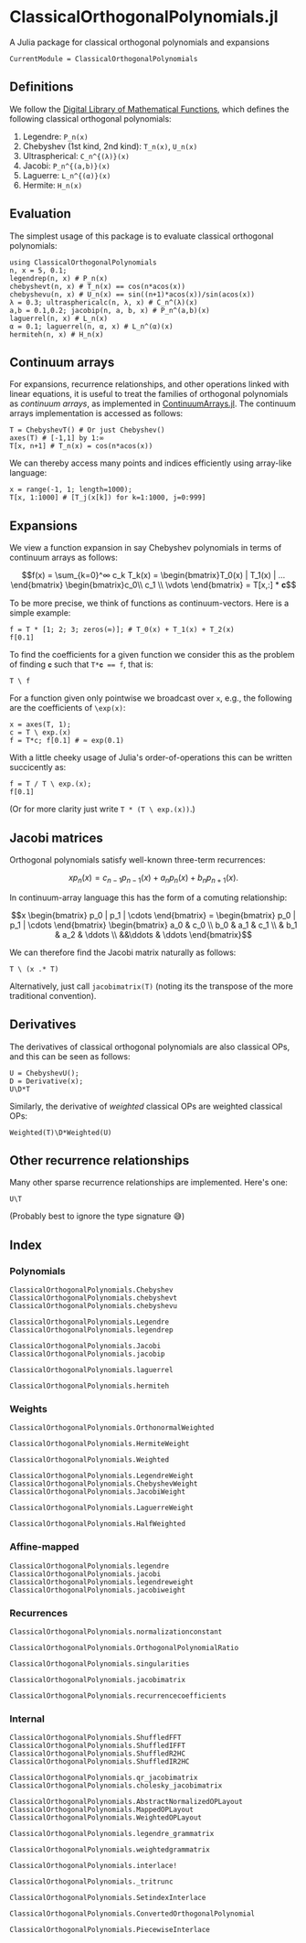 # ClassicalOrthogonalPolynomials.jl
A Julia package for classical orthogonal polynomials and expansions

```@meta
CurrentModule = ClassicalOrthogonalPolynomials
```

## Definitions

We follow the [Digital Library of Mathematical Functions](https://dlmf.nist.gov/18.3),
which defines the following classical orthogonal polynomials:

1. Legendre: `P_n(x)`
2. Chebyshev (1st kind, 2nd kind): `T_n(x)`, `U_n(x)`
3. Ultraspherical: `C_n^{(λ)}(x)`
4. Jacobi: `P_n^{(a,b)}(x)`
5. Laguerre: `L_n^{(α)}(x)`
6. Hermite: `H_n(x)`

## Evaluation

The simplest usage of this package is to evaluate classical
orthogonal polynomials:
```@repl userguide
using ClassicalOrthogonalPolynomials
n, x = 5, 0.1;
legendrep(n, x) # P_n(x)
chebyshevt(n, x) # T_n(x) == cos(n*acos(x))
chebyshevu(n, x) # U_n(x) == sin((n+1)*acos(x))/sin(acos(x))
λ = 0.3; ultrasphericalc(n, λ, x) # C_n^(λ)(x)
a,b = 0.1,0.2; jacobip(n, a, b, x) # P_n^(a,b)(x)
laguerrel(n, x) # L_n(x)
α = 0.1; laguerrel(n, α, x) # L_n^(α)(x)
hermiteh(n, x) # H_n(x)
```

## Continuum arrays

For expansions, recurrence relationships, and other operations linked with linear equations, it is useful to treat the families of orthogonal 
polynomials as _continuum arrays_, as implemented in [ContinuumArrays.jl](https://github.com/JuliaApproximation/ContinuumArrays.jl). The continuum arrays implementation is accessed as follows:
```@repl userguide
T = ChebyshevT() # Or just Chebyshev()
axes(T) # [-1,1] by 1:∞
T[x, n+1] # T_n(x) = cos(n*acos(x))
```
We can thereby access many points and indices efficiently using array-like language:
```@repl userguide
x = range(-1, 1; length=1000);
T[x, 1:1000] # [T_j(x[k]) for k=1:1000, j=0:999]
```

## Expansions

We view a function expansion in say Chebyshev polynomials in terms of continuum arrays as follows:
```math
f(x) = \sum_{k=0}^∞ c_k T_k(x) = \begin{bmatrix}T_0(x) | T_1(x) | … \end{bmatrix} 
\begin{bmatrix}c_0\\ c_1 \\ \vdots \end{bmatrix} = T[x,:] * 𝐜
```
To be more precise, we think of functions as continuum-vectors. Here is a simple example:
```@repl userguide
f = T * [1; 2; 3; zeros(∞)]; # T_0(x) + T_1(x) + T_2(x)
f[0.1]
```
To find the coefficients for a given function we consider this as the problem of finding `𝐜`
such that `T*𝐜 == f`, that is:
```@repl userguide
T \ f
```
For a function given only pointwise we broadcast over `x`, e.g., the following are the coefficients of `\exp(x)`:
```@repl userguide
x = axes(T, 1);
c = T \ exp.(x)
f = T*c; f[0.1] # ≈ exp(0.1)
```
With a little cheeky usage of Julia's order-of-operations this can be written succicently as:
```@repl userguide
f = T / T \ exp.(x);
f[0.1]
```

(Or for more clarity just write `T * (T \ exp.(x))`.)


## Jacobi matrices

Orthogonal polynomials satisfy well-known three-term recurrences:
```math
x p_n(x) = c_{n-1} p_{n-1}(x) + a_n p_n(x) + b_n p_{n+1}(x).
```
In continuum-array language this has the  form of a comuting relationship:
```math
x \begin{bmatrix} p_0 | p_1 | \cdots \end{bmatrix} = \begin{bmatrix} p_0 | p_1 | \cdots \end{bmatrix} \begin{bmatrix} a_0 & c_0  \\ b_0 & a_1 & c_1 \\ & b_1 & a_2 & \ddots \\ &&\ddots & \ddots \end{bmatrix}
```
We can therefore find the Jacobi matrix naturally as follows:
```@repl userguide
T \ (x .* T)
```
Alternatively, just call `jacobimatrix(T)` (noting its the transpose of the more traditional convention).


## Derivatives

The derivatives of classical orthogonal polynomials are also classical OPs, and this can be seen as follows:
```@repl userguide
U = ChebyshevU();
D = Derivative(x);
U\D*T
```
Similarly, the derivative of _weighted_ classical OPs are weighted classical OPs:
```@repl userguide
Weighted(T)\D*Weighted(U)
```

## Other recurrence relationships

Many other sparse recurrence relationships are implemented. Here's one:
```@repl userguide
U\T
```
(Probably best to ignore the type signature 😅)


## Index

### Polynomials

```@docs
ClassicalOrthogonalPolynomials.Chebyshev
ClassicalOrthogonalPolynomials.chebyshevt
ClassicalOrthogonalPolynomials.chebyshevu
```
```@docs
ClassicalOrthogonalPolynomials.Legendre
ClassicalOrthogonalPolynomials.legendrep
```
```@docs
ClassicalOrthogonalPolynomials.Jacobi
ClassicalOrthogonalPolynomials.jacobip
```
```@docs
ClassicalOrthogonalPolynomials.laguerrel
```
```@docs
ClassicalOrthogonalPolynomials.hermiteh
```


### Weights

```@docs
ClassicalOrthogonalPolynomials.OrthonormalWeighted
```
```@docs
ClassicalOrthogonalPolynomials.HermiteWeight
```
```@docs
ClassicalOrthogonalPolynomials.Weighted
```
```@docs
ClassicalOrthogonalPolynomials.LegendreWeight
ClassicalOrthogonalPolynomials.ChebyshevWeight
ClassicalOrthogonalPolynomials.JacobiWeight
```
```@docs
ClassicalOrthogonalPolynomials.LaguerreWeight
```
```@docs
ClassicalOrthogonalPolynomials.HalfWeighted
```

### Affine-mapped
```@docs
ClassicalOrthogonalPolynomials.legendre
ClassicalOrthogonalPolynomials.jacobi
ClassicalOrthogonalPolynomials.legendreweight
ClassicalOrthogonalPolynomials.jacobiweight
```

### Recurrences

```@docs
ClassicalOrthogonalPolynomials.normalizationconstant
```
```@docs
ClassicalOrthogonalPolynomials.OrthogonalPolynomialRatio
```
```@docs
ClassicalOrthogonalPolynomials.singularities
```
```@docs
ClassicalOrthogonalPolynomials.jacobimatrix
```
```@docs
ClassicalOrthogonalPolynomials.recurrencecoefficients
```


### Internal

```@docs
ClassicalOrthogonalPolynomials.ShuffledFFT
ClassicalOrthogonalPolynomials.ShuffledIFFT
ClassicalOrthogonalPolynomials.ShuffledR2HC
ClassicalOrthogonalPolynomials.ShuffledIR2HC
```
```@docs
ClassicalOrthogonalPolynomials.qr_jacobimatrix
ClassicalOrthogonalPolynomials.cholesky_jacobimatrix
```
```@docs
ClassicalOrthogonalPolynomials.AbstractNormalizedOPLayout
ClassicalOrthogonalPolynomials.MappedOPLayout
ClassicalOrthogonalPolynomials.WeightedOPLayout
```
```@docs
ClassicalOrthogonalPolynomials.legendre_grammatrix
```
```@docs
ClassicalOrthogonalPolynomials.weightedgrammatrix
```
```@docs
ClassicalOrthogonalPolynomials.interlace!
```
```@docs
ClassicalOrthogonalPolynomials._tritrunc
```
```@docs
ClassicalOrthogonalPolynomials.SetindexInterlace
```
```@docs
ClassicalOrthogonalPolynomials.ConvertedOrthogonalPolynomial
```
```@docs
ClassicalOrthogonalPolynomials.PiecewiseInterlace
```


